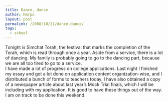 ```yaml
---
title: Dance, dance
author: Harpo
layout: post
permalink: /2008/10/21/dance-dance/
tags:
  - school
---
```

Tonight is Simchat Torah, the festival that marks the completion of the Torah, which is read through once a year. Aside from a service, there is a lot of dancing. My family is probably going to go to the dancing part, because we are all too tired to go to a service.  
I have made a lot of progress on college applications. Last night I finished my essay and got a lot done on application content organization-wise, and I distributed a bunch of forms to teachers today. I have also obtained a copy of a newspaper article about last year&#8217;s Mock Trial finals, which I will be including with my application. It is good to have these things out of the way. I am on track to be done this weekend.